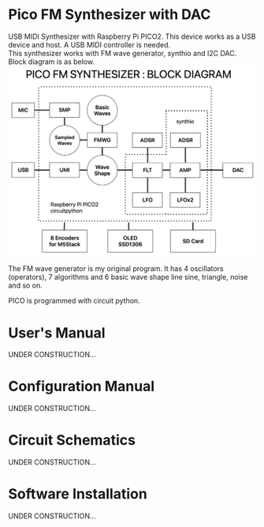 # Pico FM Synthesizer with DAC
USB MIDI Synthesizer with Raspberry Pi PICO2.  This device works as a USB device and host.  A USB MIDI controller is needed.  
This synthesizer works with FM wave generator, synthio and I2C DAC.  Block diagram is as below.  
![Block Diagram](https://github.com/ohira-s/PicoFM_Synth/blob/main/Doc/images/PiFMSynth_Block_Diagram.png)  

The FM wave generator is my original program.  It has 4 oscillators (operators), 7 algorithms and 6 basic wave shape line sine, triangle, noise and so on.  

PICO is programmed with circuit python.

# User's Manual
UNDER CONSTRUCTION...  

# Configuration Manual
UNDER CONSTRUCTION...  

# Circuit Schematics
UNDER CONSTRUCTION...  

# Software Installation
UNDER CONSTRUCTION...  
